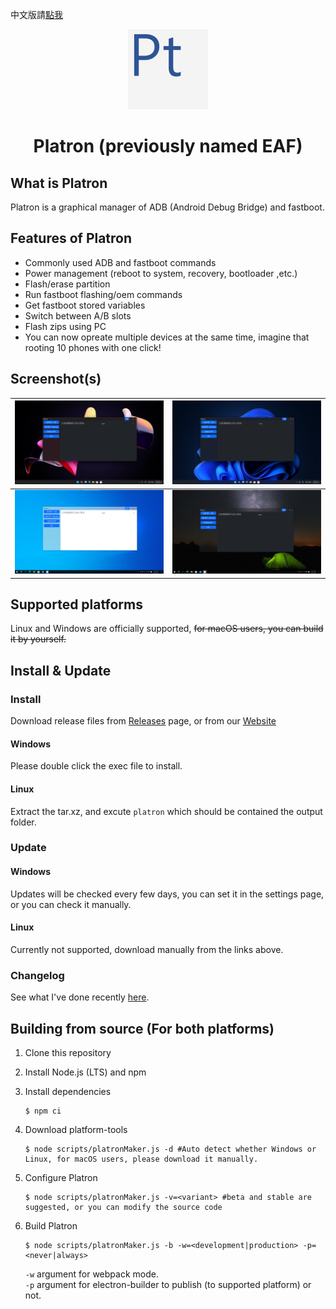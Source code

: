 中文版請[點我](./README-zh.md)

<p align="center">
<img src="./readme-imgs/icon_2048.png" width="128px">
<h1 align="center">Platron (previously named EAF)</h1>
</p>

## What is Platron

Platron is a graphical manager of ADB (Android Debug Bridge) and fastboot.

## Features of Platron

- Commonly used ADB and fastboot commands
- Power management (reboot to system, recovery, bootloader ,etc.)
- Flash/erase partition
- Run fastboot flashing/oem commands
- Get fastboot stored variables
- Switch between A/B slots
- Flash zips using PC
- You can now opreate multiple devices at the same time, imagine that rooting 10 phones with one click!

## Screenshot(s)

| ![windows 11](./readme-imgs/w11-1.png) | ![windows 11](./readme-imgs/w11-2.png) |
| -------------------------------------- | -------------------------------------- |
| ![windows 10](./readme-imgs/w10-1.png) | ![windows 10](./readme-imgs/w10-2.png) |

## Supported platforms

Linux and Windows are officially supported, ~~for macOS users, you can build it by yourself.~~

## Install & Update

### Install

Download release files from [Releases](https://github.com/platron-pt/platron/releases) page, or from our [Website](https://platron-pt.github.io/zh)

#### Windows

Please double click the exec file to install.

#### Linux

Extract the tar.xz, and excute `platron` which should be contained the output folder.

### Update

#### Windows

Updates will be checked every few days, you can set it in the settings page, or you can check it manually.

#### Linux

Currently not supported, download manually from the links above.

### Changelog

See what I've done recently [here](./更新說明.md).

## Building from source (For both platforms)

1. Clone this repository
1. Install Node.js (LTS) and npm
1. Install dependencies

   ```console
   $ npm ci
   ```

1. Download platform-tools

   ```console
   $ node scripts/platronMaker.js -d #Auto detect whether Windows or Linux, for macOS users, please download it manually.
   ```

1. Configure Platron
   ```console
   $ node scripts/platronMaker.js -v=<variant> #beta and stable are suggested, or you can modify the source code
   ```
1. Build Platron
   ```console
   $ node scripts/platronMaker.js -b -w=<development|production> -p=<never|always>
   ```
   `-w` argument for webpack mode.\
   `-p` argument for electron-builder to publish (to supported platform) or not.
